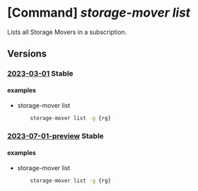 # [Command] _storage-mover list_

Lists all Storage Movers in a subscription.

## Versions

### [2023-03-01](/Resources/mgmt-plane/L3N1YnNjcmlwdGlvbnMve30vcHJvdmlkZXJzL21pY3Jvc29mdC5zdG9yYWdlbW92ZXIvc3RvcmFnZW1vdmVycw==/2023-03-01.xml) **Stable**

<!-- mgmt-plane /subscriptions/{}/providers/microsoft.storagemover/storagemovers 2023-03-01 -->
<!-- mgmt-plane /subscriptions/{}/resourcegroups/{}/providers/microsoft.storagemover/storagemovers 2023-03-01 -->

#### examples

- storage-mover list
    ```bash
        storage-mover list -g {rg}
    ```

### [2023-07-01-preview](/Resources/mgmt-plane/L3N1YnNjcmlwdGlvbnMve30vcHJvdmlkZXJzL21pY3Jvc29mdC5zdG9yYWdlbW92ZXIvc3RvcmFnZW1vdmVycw==/2023-07-01-preview.xml) **Stable**

<!-- mgmt-plane /subscriptions/{}/providers/microsoft.storagemover/storagemovers 2023-07-01-preview -->
<!-- mgmt-plane /subscriptions/{}/resourcegroups/{}/providers/microsoft.storagemover/storagemovers 2023-07-01-preview -->

#### examples

- storage-mover list
    ```bash
        storage-mover list -g {rg}
    ```
